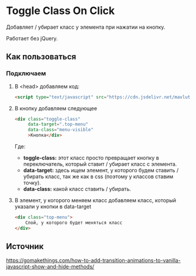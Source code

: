 # Toggle Class On Click

Добавляет / убирает класс у элемента при нажатии на кнопку.

Работает без jQuery.

## Как пользоваться

### Подключаем

1. В \<head\> добавляем код:

    ```html
    <script type="text/javascript" src="https://cdn.jsdelivr.net/mavlutovr/toogleClassOnClick/master/toggleClassOnClick.js"></script>
    ```

2. В кнопку добавляем следующее

    ```html
    <div class="toggle-class"
         data-target=".top-menu" 
         data-class="menu-visible"
         >Кнопка</div>
    ```

    Где:

    * **toggle-class:**
    	этот класс просто превращает кнопку в переключатель, который ставит / убирает класс с элемента.
    * **data-target:** 
    	здесь ищем элемент, у которого будем ставить / убирать класс, так же как в css (поэтому у классов ставим точку).
    * **data-class:**
    	какой класс ставить / убирать.

3. В элемент, у когорого меняем класс добавляем класс, который указали у кнопки в data-target

    ```html
    <div class="top-menu">
        Слой, у которого будет меняться класс
    </div>
    ```



## Источник

https://gomakethings.com/how-to-add-transition-animations-to-vanilla-javascript-show-and-hide-methods/
